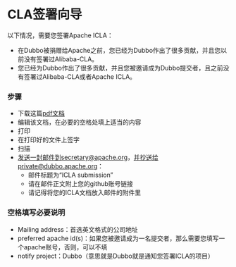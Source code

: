 # CLA签署向导

以下情况，需要您签署Apache ICLA：

* 在Dubbo被捐赠给Apache之前，您已经为Dubbo作出了很多贡献，并且您以前没有签署过Alibaba-CLA。
* 您已经为Dubbo作出了很多贡献，并且您被邀请成为Dubbo提交者，且之前没有签署过Alibaba-CLA或者Apache ICLA。

### 步骤

* 下载这篇[pdf文档](https://www.apache.org/licenses/icla.pdf)
* 编辑该文档，在必要的空格处填上适当的内容
* 打印
* 在打印好的文件上签字
* 扫描
* 发送一封邮件到secretary@apache.org，并抄送给private@dubbo.apache.org：
  * 邮件标题为“ICLA submission”
  * 请在邮件正文附上您的github账号链接
  * 请记得将您的ICLA文档放入邮件的附件里

### 空格填写必要说明

* Mailing address：首选英文格式的公司地址
* preferred apache id(s)：如果您被邀请成为一名提交者，那么需要您填写一个apache账号，否则，可以不填
* notify project：Dubbo（意思就是Dubbo就是通知您签署ICLA的项目）